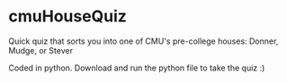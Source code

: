 # cmuHouseQuiz
Quick quiz that sorts you into one of CMU's pre-college houses: Donner, Mudge, or Stever

Coded in python. Download and run the python file to take the quiz :)

